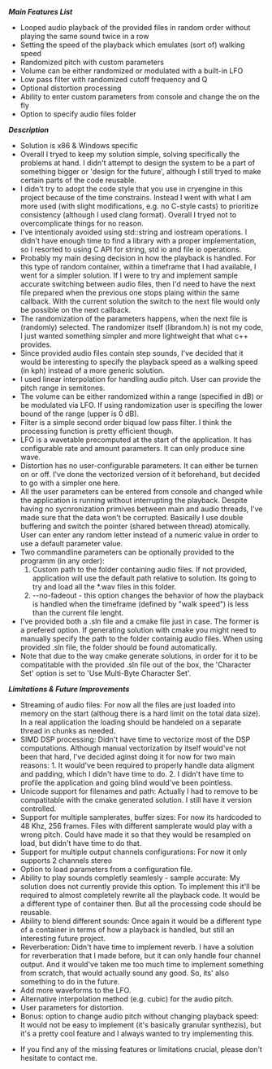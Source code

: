 ***Main Features List***

* Looped audio playback of the provided files in random order without playing the same sound twice in a row
* Setting the speed of the playback which emulates (sort of) walking speed
* Randomized pitch with custom parameters
* Volume can be either randomized or modulated with a built-in LFO
* Low pass filter with randomized cutoff frequency and Q
* Optional distortion processing
* Ability to enter custom parameters from console and change the on the fly
* Option to specify audio files folder

***Description***
- Solution is x86 & Windows specific
- Overall I tryed to keep my solution simple, solving specifically the problems at hand. I didn't attempt to design the system to be a part of something bigger or 'design for the future', although I still tryed to make certain parts of the code reusable.
- I didn't try to adopt the code style that you use in cryengine in this project because of the time constrains. Instead I went with what I am more used (with slight modifications, e.g. no C-style casts) to prioritize consistency (although I used clang format). Overall I tryed not to overcomplicate things for no reason.
- I've intentionaly avoided using std::string and iostream operations. I didn't have enough time to find a library with a proper implementation, so I resorted to using C API for string, std io and file io operations.
- Probably my main desing decision in how the playback is handled. For this type of random container, within a timeframe that I had available, I went for a simpler solution. If I were to try and implement sample accurate switching between audio files, then I'd need to have the next file prepared when the previous one stops plaing within the same callback. With the current solution the switch to the next file would only be possible on the next callback.
- The randomization of the parameters happens, when the next file is (randomly) selected. The randomizer itself (librandom.h) is not my code, I just wanted something simpler and more lightweight that what c++ <random> provides.
- Since provided audio files contain step sounds, I've decided that it would be interesting to specify the playback speed as a walking speed (in kph) instead of a more generic solution.
- I used linear interpolation for handling audio pitch. User can provide the pitch range in semitones.
- The volume can be either randomized within a range (specified in dB) or be modulated via LFO. If using randomization user is specifing the lower bound of the range (upper is 0 dB).
- Filter is a simple second order biquad low pass filter. I think the processing function is pretty efficient though. 
- LFO is a wavetable precomputed at the start of the application. It has configurable rate and amount parameters. It can only produce sine wave.
- Distortion has no user-configurable parameters. It can either be turnen on or off. I've done the vectorized version of it beforehand, but decided to go with a simpler one here.
- All the user parameters can be entered from console and changed while the application is running without interrupting the playback. Despite having no sycnronization primives between main and audio threads, I've made sure that the data won't be corrupted. Basically I use double buffering and switch the pointer (shared between thread) atomically.
User can enter any random letter instead of a numeric value in order to use a default parameter value.
- Two commandline parameters can be optionally provided to the programm (in any order):
	1. Custom path to the folder containing audio files. If not provided, application will use the default path relative to solution. Its going to try and load all the *.wav files in this folder.
	2. --no-fadeout - this option changes the behavior of how the playback is handled when the timeframe (defined by "walk speed") is less than the current file lenght.
- I've provided	both a .sln file and a cmake file just in case. The former is a prefered option. If generating solution with cmake you might need to manually specify the path to the folder containig audio files. When using provided .sln file, the folder should be found automatically.
- Note that due to the way cmake generate solutions, in order for it to be compatitable with the provided .sln file out of the box, the 'Character Set' option is set to 'Use Multi-Byte Character Set'. 

***Limitations & Future Improvements***

* Streaming of audio files:
	For now all the files are just loaded into memory on the start (althoug there is a hard limit on the total data size). In a real application the loading should be handeled on a separate thread in chunks as needed.
* SIMD DSP processing:
	Didn't have time to vectorize most of the DSP computations. Although manual vectorization by itself would've not been that hard, I've decided aginst doing it for now for two main reasons: 
			1. It would've been required to properly handle data aligment and padding, which I didn't have time to do.
			2. I didn't have time to profile the application and going blind would've been pointless.
* Unicode support for filenames and path:
	Actually I had to remove to be compatitable with the cmake generated solution. I still have it version controlled.
* Support for multiple samplerates, buffer sizes:
	For now its hardcoded to 48 Khz, 256 frames. Files with different samplerate would play with a wrong pitch. Could have made it so that they would be resampled on load, but didn't have time to do that.
* Support for multiple output channels configurations:
	For now it only supports 2 channels stereo
* Option to load parameters from a configuration file.
* Ability to play sounds completly seamlesly - sample accurate:
	My solution does not currently provide this option. To implement this it'll be required to almost completely rewrite all the playback code. It would be a different type of container then. But all the processing code should be reusable.
* Ability to blend different sounds:
	Once again it would be a different type of a container in terms of how a playback is handled, but still an interesting future project.
* Reverberation:
	Didn't have time to implement reverb. I have a solution for reverberation that I made before, but it can only handle four channel output. And it would've taken me too much time to implement something from scratch, that would actually sound any good. So, its' also something to do in the future.
* Add more waveforms to the LFO.
* Alternative interpolation method (e.g. cubic) for the audio pitch.
* User parameters for distortion.
* Bonus: option to change audio pitch without changing playback speed:
	It would not be easy to implement (it's basically granular synthezis), but it's a pretty cool feature and I always wanted to try implementing this.

- If you find any of the missing features or limitations crucial, please don't hesitate to contact me.